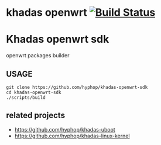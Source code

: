 # khadas openwrt [![Build Status](https://travis-ci.com/hyphop/khadas-openwrt-sdk.svg?branch=master)](https://travis-ci.com/hyphop/khadas-openwrt-sdk)

# Khadas openwrt sdk 

openwrt packages builder

## USAGE

    git clone https://github.com/hyphop/khadas-openwrt-sdk
    cd khadas-openwrt-sdk
    ./scripts/build

## related projects

+ https://github.com/hyphop/khadas-uboot
+ https://github.com/hyphop/khadas-linux-kernel
